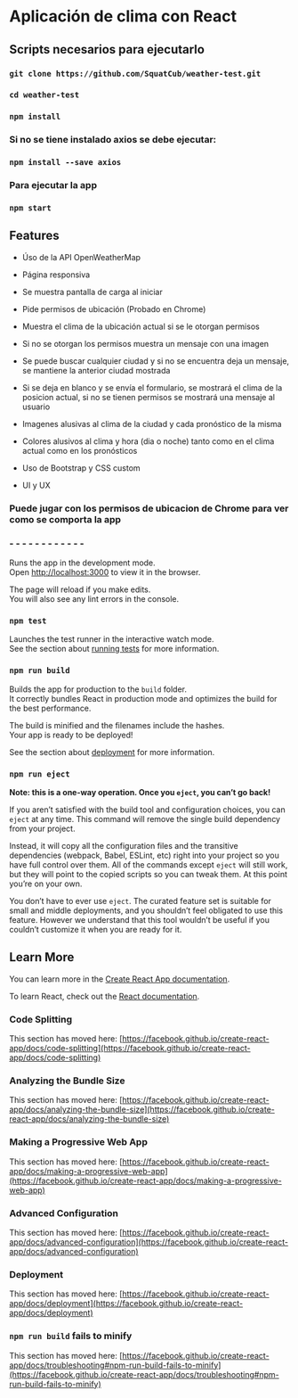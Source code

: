 # Aplicación de clima con React

## Scripts necesarios para ejecutarlo
### `git clone https://github.com/SquatCub/weather-test.git`
### `cd weather-test`
### `npm install`

### Si no se tiene instalado axios se debe ejecutar:
### `npm install --save axios`

### Para ejecutar la app
### `npm start`
 

## Features
- Úso de la API OpenWeatherMap
- Página responsiva
- Se muestra pantalla de carga al iniciar
- Pide permisos de ubicación (Probado en Chrome)
- Muestra el clima de la ubicación actual si se le otorgan permisos
- Si no se otorgan los permisos muestra un mensaje con una imagen

- Se puede buscar cualquier ciudad y si no se encuentra deja un mensaje, se mantiene la anterior ciudad mostrada
- Si se deja en blanco y se envía el formulario, se mostrará el clima de la posicion actual, si no se tienen permisos se mostrará una mensaje al usuario

- Imagenes alusivas al clima de la ciudad y cada pronóstico de la misma
- Colores alusivos al clima y hora (dia o noche) tanto como en el clima actual como en los pronósticos
- Uso de Bootstrap y CSS custom
- UI y UX

### Puede jugar con los permisos de ubicacion de Chrome para ver como se comporta la app
### -   -   -   -   -   -   -   -   -   -   -   -   ##
Runs the app in the development mode.\
Open [http://localhost:3000](http://localhost:3000) to view it in the browser.

The page will reload if you make edits.\
You will also see any lint errors in the console.

### `npm test`

Launches the test runner in the interactive watch mode.\
See the section about [running tests](https://facebook.github.io/create-react-app/docs/running-tests) for more information.

### `npm run build`

Builds the app for production to the `build` folder.\
It correctly bundles React in production mode and optimizes the build for the best performance.

The build is minified and the filenames include the hashes.\
Your app is ready to be deployed!

See the section about [deployment](https://facebook.github.io/create-react-app/docs/deployment) for more information.

### `npm run eject`

**Note: this is a one-way operation. Once you `eject`, you can’t go back!**

If you aren’t satisfied with the build tool and configuration choices, you can `eject` at any time. This command will remove the single build dependency from your project.

Instead, it will copy all the configuration files and the transitive dependencies (webpack, Babel, ESLint, etc) right into your project so you have full control over them. All of the commands except `eject` will still work, but they will point to the copied scripts so you can tweak them. At this point you’re on your own.

You don’t have to ever use `eject`. The curated feature set is suitable for small and middle deployments, and you shouldn’t feel obligated to use this feature. However we understand that this tool wouldn’t be useful if you couldn’t customize it when you are ready for it.

## Learn More

You can learn more in the [Create React App documentation](https://facebook.github.io/create-react-app/docs/getting-started).

To learn React, check out the [React documentation](https://reactjs.org/).

### Code Splitting

This section has moved here: [https://facebook.github.io/create-react-app/docs/code-splitting](https://facebook.github.io/create-react-app/docs/code-splitting)

### Analyzing the Bundle Size

This section has moved here: [https://facebook.github.io/create-react-app/docs/analyzing-the-bundle-size](https://facebook.github.io/create-react-app/docs/analyzing-the-bundle-size)

### Making a Progressive Web App

This section has moved here: [https://facebook.github.io/create-react-app/docs/making-a-progressive-web-app](https://facebook.github.io/create-react-app/docs/making-a-progressive-web-app)

### Advanced Configuration

This section has moved here: [https://facebook.github.io/create-react-app/docs/advanced-configuration](https://facebook.github.io/create-react-app/docs/advanced-configuration)

### Deployment

This section has moved here: [https://facebook.github.io/create-react-app/docs/deployment](https://facebook.github.io/create-react-app/docs/deployment)

### `npm run build` fails to minify

This section has moved here: [https://facebook.github.io/create-react-app/docs/troubleshooting#npm-run-build-fails-to-minify](https://facebook.github.io/create-react-app/docs/troubleshooting#npm-run-build-fails-to-minify)
